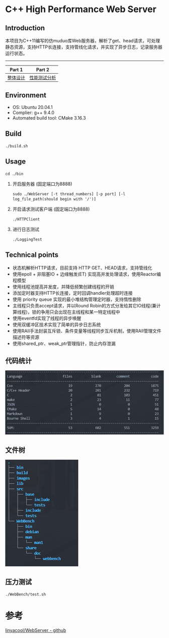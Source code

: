 # C++ High Performance Web Server



## Introduction  

本项目为C++11编写的仿muduo库Web服务器，解析了get、head请求，可处理静态资源，支持HTTP长连接，支持管线化请求，并实现了异步日志，记录服务器运行状态。  

---

|  Part 1  |    Part 2    |
| :------: | :----------: |
| [整体设计](https://github.com/Mochengz/Webserver-moc/blob/master/%E6%95%B4%E4%BD%93%E8%AE%BE%E8%AE%A1.md) | [性能测试分析](https://github.com/Mochengz/Webserver-moc/blob/master/%E6%80%A7%E8%83%BD%E6%B5%8B%E8%AF%95%E5%88%86%E6%9E%90.md)|



## Environment

* OS: Ubuntu 20.04.1
* Complier: g++ 9.4.0
* Automated build tool: CMake 3.16.3

## Build

	./build.sh

## Usage

	cd ./bin

1. 开启服务器 (固定端口为8888)

   ```
   sudo ./WebServer [-t thread_numbers] [-p port] [-l log_file_path(should begin with '/')]
   ```

2. 开启请求测试客户端 (固定端口为8888)

   ```
   ./HTTPClient
   ```

3. 进行日志测试

   ```
   ./LoggingTest
   ```

## Technical points

* 状态机解析HTTP请求，目前支持 HTTP GET、HEAD请求，支持管线化
* 使用epoll + 非阻塞IO + 边缘触发(ET) 实现高并发处理请求，使用Reactor编程模型
* 使用线程池提高并发度，并降低频繁创建线程的开销
* 添加定时器支持HTTP长连接，定时回调handler处理超时连接
* 使用 priority queue 实现的最小堆结构管理定时器，支持惰性删除
* 主线程只负责accept请求，并以Round Robin的方式分发给其它IO线程(兼计算线程)，锁的争用只会出现在主线程和某一特定线程中
* 使用eventfd实现了线程的异步唤醒
* 使用双缓冲区技术实现了简单的异步日志系统
* 使用RAII手法封装互斥锁、条件变量等线程同步互斥机制，使用RAII管理文件描述符等资源
* 使用shared_ptr、weak_ptr管理指针，防止内存泄漏

## 代码统计
![image](https://github.com/Mochengz/Webserver-moc/blob/master/images/code_sum.png)

## 文件树
![image](https://github.com/Mochengz/Webserver-moc/blob/master/images/tree.png)

## 压力测试

```
./WebBench/test.sh
```



# 参考

[linyacool/WebServer - github](https://github.com/linyacool/WebServer)

